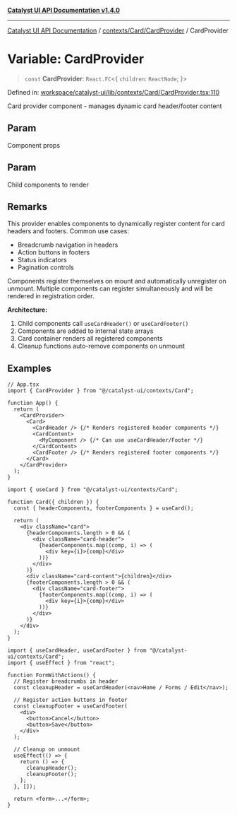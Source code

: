 [**Catalyst UI API Documentation v1.4.0**](../../../../README.md)

---

[Catalyst UI API Documentation](../../../../README.md) / [contexts/Card/CardProvider](../README.md) / CardProvider

# Variable: CardProvider

> `const` **CardProvider**: `React.FC`\<\{ `children`: `ReactNode`; \}\>

Defined in: [workspace/catalyst-ui/lib/contexts/Card/CardProvider.tsx:110](https://github.com/TheBranchDriftCatalyst/catalyst-ui/blob/main/lib/contexts/Card/CardProvider.tsx#L110)

Card provider component - manages dynamic card header/footer content

## Param

Component props

## Param

Child components to render

## Remarks

This provider enables components to dynamically register content
for card headers and footers. Common use cases:

- Breadcrumb navigation in headers
- Action buttons in footers
- Status indicators
- Pagination controls

Components register themselves on mount and automatically unregister
on unmount. Multiple components can register simultaneously and will
be rendered in registration order.

**Architecture:**

1. Child components call `useCardHeader()` or `useCardFooter()`
2. Components are added to internal state arrays
3. Card container renders all registered components
4. Cleanup functions auto-remove components on unmount

## Examples

```tsx
// App.tsx
import { CardProvider } from "@/catalyst-ui/contexts/Card";

function App() {
  return (
    <CardProvider>
      <Card>
        <CardHeader /> {/* Renders registered header components */}
        <CardContent>
          <MyComponent /> {/* Can use useCardHeader/Footer */}
        </CardContent>
        <CardFooter /> {/* Renders registered footer components */}
      </Card>
    </CardProvider>
  );
}
```

```tsx
import { useCard } from "@/catalyst-ui/contexts/Card";

function Card({ children }) {
  const { headerComponents, footerComponents } = useCard();

  return (
    <div className="card">
      {headerComponents.length > 0 && (
        <div className="card-header">
          {headerComponents.map((comp, i) => (
            <div key={i}>{comp}</div>
          ))}
        </div>
      )}
      <div className="card-content">{children}</div>
      {footerComponents.length > 0 && (
        <div className="card-footer">
          {footerComponents.map((comp, i) => (
            <div key={i}>{comp}</div>
          ))}
        </div>
      )}
    </div>
  );
}
```

```tsx
import { useCardHeader, useCardFooter } from "@/catalyst-ui/contexts/Card";
import { useEffect } from "react";

function FormWithActions() {
  // Register breadcrumbs in header
  const cleanupHeader = useCardHeader(<nav>Home / Forms / Edit</nav>);

  // Register action buttons in footer
  const cleanupFooter = useCardFooter(
    <div>
      <button>Cancel</button>
      <button>Save</button>
    </div>
  );

  // Cleanup on unmount
  useEffect(() => {
    return () => {
      cleanupHeader();
      cleanupFooter();
    };
  }, []);

  return <form>...</form>;
}
```
